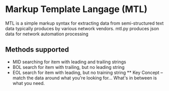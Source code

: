 # Markup Template Langage (MTL)
MTL is a simple markup syntax for extracting data from semi-structured text data typically produces by various network vendors. mtl.py produces json data for network automation processing

## Methods supported
* MID searching for item with leading and trailing strings
* BOL search for item with trailing, but no leading string
* EOL search for item with leading, but no training string
** Key Concept – match the data around what you're looking for... What's in between is what you need.

